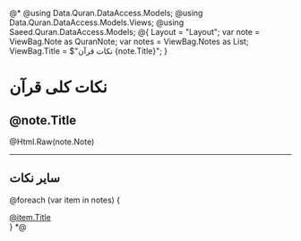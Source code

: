﻿@*
@using Data.Quran.DataAccess.Models;
@using Data.Quran.DataAccess.Models.Views;
@using Saeed.Quran.DataAccess.Models;
@{
    Layout = "Layout";
    var note = ViewBag.Note as QuranNote;
    var notes = ViewBag.Notes as List<QuranNote>;
    ViewBag.Title = $"نکات قرآن {note.Title}";
}

<partial name="Breadcrumb" />

<h1>نکات کلی قرآن</h1>
<h2>@note.Title</h2>

<p>
    @Html.Raw(note.Note)
</p>

<hr />

<h2>سایر نکات</h2>

@foreach (var item in notes)
{
    <div>
        <a href="/quran/notes?id=@item.Id">@item.Title</a>
    </div>
}
*@